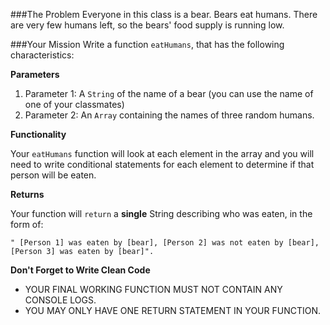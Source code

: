 ###The Problem
Everyone in this class is a bear. Bears eat humans. There are very few humans left, so the bears' food supply is running low.

###Your Mission
Write a function `eatHumans`, that has the following characteristics:

**Parameters**

1. Parameter 1: A `String` of the name of a bear (you can use the name of one of your classmates)
2. Parameter 2: An `Array` containing the names of three random humans.

**Functionality**

Your `eatHumans` function will look at each element in the array and you will need to write conditional statements for each element to determine if that person will be eaten.

**Returns**

Your function will `return` a **single** String describing who was eaten, in the form of:

`" [Person 1] was eaten by [bear], [Person 2] was not eaten by [bear], [Person 3] was eaten by [bear]".`

**Don't Forget to Write Clean Code**

- YOUR FINAL WORKING FUNCTION MUST NOT CONTAIN ANY CONSOLE LOGS.
- YOU MAY ONLY HAVE ONE RETURN STATEMENT IN YOUR FUNCTION.
